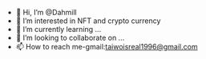 - 👋 Hi, I’m @Dahmill
- 👀 I’m interested in NFT and crypto currency 
- 🌱 I’m currently learning ...
- 💞️ I’m looking to collaborate on ...
- 📫 How to reach me-gmail:taiwoisreal1996@gmail.com

<!---
Dahmill/Dahmill is a ✨ special ✨ repository because its `README.md` (this file) appears on your GitHub profile.
You can click the Preview link to take a look at your changes.
--->
